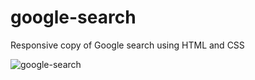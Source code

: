 # google-search
Responsive copy of Google search using HTML and CSS

![google-search](https://user-images.githubusercontent.com/60483392/189197632-b909190e-67b2-43ed-ac42-ee8c1d8e4b3d.gif)

